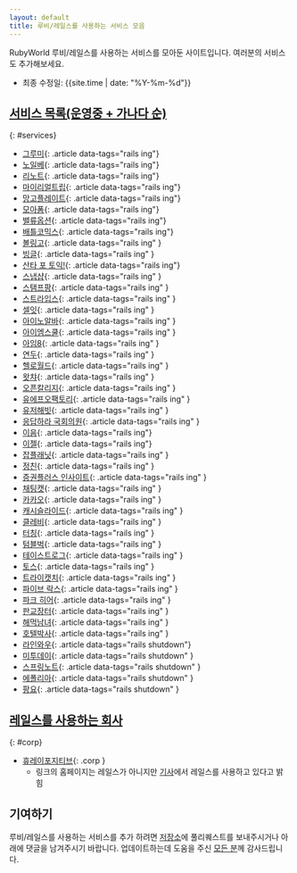 ```yaml
---
layout: default
title: 루비/레일스를 사용하는 서비스 모음
---
```


RubyWorld 루비/레일스를 사용하는 서비스를 모아둔 사이트입니다. 여러분의 서비스도 추가해보세요.

- 최종 수정일: {{site.time | date: "%Y-%m-%d"}}

## [서비스 목록(운영중 + 가나다 순)](#services)
{: #services}
- [그루미](http://gurume.kr/){: .article data-tags="rails ing"}
- [노일베](http://noilbe.com/){: .article data-tags="rails ing"}
- [리노트](http://intro.renote.me/){: .article data-tags="rails ing"}
- [마이리얼트립](https://www.myrealtrip.com/){: .article data-tags="rails ing"}
- [망고플레이트](http://www.mangoplate.com/){: .article data-tags="rails ing"}
- [모아폼](http://www.moaform.com/){: .article data-tags="rails ing"}
- [밸류옵션](http://www.valuepotion.com/){: .article data-tags="rails ing"}
- [배틀코믹스](http://www.battlecomics.co.kr/){: .article data-tags="rails ing"}
- [볼링고](http://bollingo.com/){: .article data-tags="rails ing" }
- [빙글](http://www.vingle.net/){: .article data-tags="rails ing" }
- [산타 포 토익!](http://santatoeic.co/){: .article data-tags="rails ing"}
- [스냅샵](https://gosnapshop.com/){: .article data-tags="rails ing" }
- [스탬프팡](http://stampang.com/){: .article data-tags="rails ing" }
- [스트라입스](https://stripes.co.kr/){: .article data-tags="rails ing" }
- [셀잇](https://www.withsellit.com){: .article data-tags="rails ing" }
- [아이노알바](http://www.iknowalba.com/){: .article data-tags="rails ing" }
- [아이엠스쿨](http://www.iamschool.net/){: .article data-tags="rails ing" }
- [아임8](http://www.im8.net/){: .article data-tags="rails ing" }
- [연두](http://yeondoo.kr/){: .article data-tags="rails ing" }
- [헬로월드](http://tryhelloworld.co.kr/){: .article data-tags="rails ing" }
- [왓챠](https://watcha.net/){: .article data-tags="rails ing" }
- [오픈칼리지](https://www.opencollege.kr/){: .article data-tags="rails ing" }
- [유에프오팩토리](http://ufofactory.org/){: .article data-tags="rails ing" }
- [유저해빗](http://userhabit.io/){: .article data-tags="rails ing" }
- [응답하라 국회의원](http://www.heycongress.org/){: .article data-tags="rails ing" }
- [이음](http://www.i-um.com/){: .article data-tags="rails ing"}
- [이젤](http://eazel.co.kr/){: .article data-tags="rails ing"}
- [잡플래닛](https://www.jobplanet.co.kr/){: .article data-tags="rails ing" }
- [정친](http://builtwith.com/jungch.in){: .article data-tags="rails ing" }
- [증권플러스 인사이트](http://insight.stockplus.com/){: .article data-tags="rails ing" }
- [채팅캣](http://chattingcat.com/){: .article data-tags="rails ing" }
- [카카오](http://www.kakao.com/){: .article data-tags="rails ing" }
- [캐시슬라이드](http://www.cashslide.co.kr){: .article data-tags="rails ing" }
- [클레비](https://www.clebee.net/){: .article data-tags="rails ing" }
- [터칭](http://www.mytouching.com/){: .article data-tags="rails ing" }
- [텀블벅](https://www.tumblbug.com/){: .article data-tags="rails ing" }
- [테이스트로그](https://tastelog.net/){: .article data-tags="rails ing" }
- [토스](http://cosmiccolor.github.io/){: .article data-tags="rails ing" }
- [트라이캣치](http://www.try-cat.ch/){: .article data-tags="rails ing" }
- [파이브 락스](http://www.5rocks.io/){: .article data-tags="rails ing" }
- [파크 히어](http://www.parkhere.co.kr){: .article data-tags="rails ing" }
- [판교장터](https://medium.com/n42-corp){: .article data-tags="rails ing" }
- [해먹남녀](http://haemukja.com/){: .article data-tags="rails ing" }
- [호텔박사](http://hotelbaksa.com/){: .article data-tags="rails ing" }
- [라인와우](http://wow.line.me/){: .article data-tags="rails shutdown"}
- [미투데이](http://me2day.net/){: .article data-tags="rails shutdown" }
- [스프링노트](http://www.springnote.com/){: .article data-tags="rails shutdown" }
- [에폴리아](http://www.epollia.com/){: .article data-tags="rails shutdown" }
- [팡요](http://pangyo.ca/){: .article data-tags="rails shutdown" }

## [레일스를 사용하는 회사](#corp)
{: #corp}
- [휴레이포지티브](http://www.huray.net/){: .corp }
  - 링크의 홈페이지는 레일스가 아니지만 [기사](http://www.oss.kr/oss_repository10/623044)에서 레일스를 사용하고 있다고 밝힘

## 기여하기

루비/레일스를 사용하는 서비스를 추가 하려면 [저장소](https://github.com/rorlakr/rubyworld)에 풀리퀘스트를 보내주시거나 아래에 댓글을 남겨주시기 바랍니다.
업데이트하는데 도움을 주신 [모든 분](https://github.com/rorlakr/rubyworld/graphs/contributors)께 감사드립니다.
